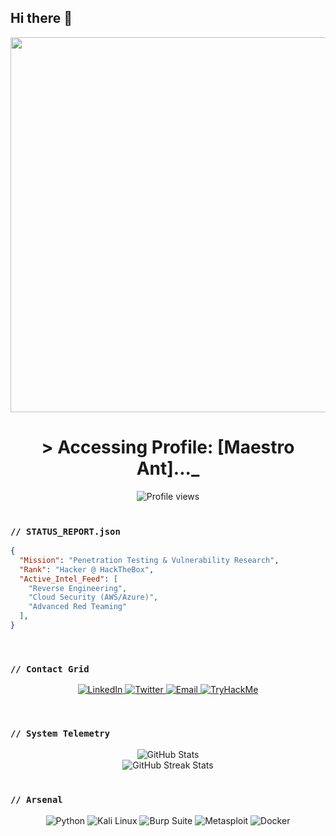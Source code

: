 ## Hi there 👋

<!--
**maestro-ant/maestro-ant** is a ✨ _special_ ✨ repository because its `README.md` (this file) appears on your GitHub profile.

Here are some ideas to get you started:

- 🔭 I’m currently working on ...
- 🌱 I’m currently learning ...
- 👯 I’m looking to collaborate on ...
- 🤔 I’m looking for help with ...
- 💬 Ask me about ...
- 📫 How to reach me: ...
- 😄 Pronouns: ...
- ⚡ Fun fact: ...
-->

<!-- Header: A thematic GIF that fits the CodeRed theme -->
<div align="center">
  <img src="https://media.giphy.com/media/qgQUggAC3Pfv687qPC/giphy.gif" width="600"/>
</div>

<!-- Introduction -->
<div align="center">
  <h1>> Accessing Profile: [Maestro Ant]...<span style="animation: blink-caret .75s step-end infinite;">_</span></h1>
</div>

<!-- Profile View Counter -->
<div align="center">
  <img src="https://komarev.com/ghpvc/?username=[maestro-ant]&label=Threat%20Actors%20Monitoring&color=E02424&style=flat-square" alt="Profile views"/>
</div>

<br/>

<!-- Status Report: Thematic "About Me" -->
### `// STATUS_REPORT.json`
```json
{
  "Mission": "Penetration Testing & Vulnerability Research",
  "Rank": "Hacker @ HackTheBox",
  "Active_Intel_Feed": [
    "Reverse Engineering",
    "Cloud Security (AWS/Azure)",
    "Advanced Red Teaming"
  ],
}
```

<br/>

<!-- Contact Grid -->
### `// Contact Grid`
<p align="center">
  <a href="https://www.linkedin.com/in/your-linkedin-profile/">
    <img src="https://img.shields.io/badge/LinkedIn-E02424?style=for-the-badge&logo=linkedin&logoColor=white" alt="LinkedIn">
  </a>
  <a href="https://twitter.com/your-twitter-handle">
    <img src="https://img.shields.io/badge/Twitter-E02424?style=for-the-badge&logo=twitter&logoColor=white" alt="Twitter">
  </a>
  <a href="mailto:youremail@example.com">
    <img src="https://img.shields.io/badge/Report_Vulnerability-E02424?style=for-the-badge&logo=gmail&logoColor=white" alt="Email">
  </a>
  <a href="https://tryhackme.com/p/your-thm-profile">
    <img src="https://img.shields.io/badge/TryHackMe-E02424?style=for-the-badge&logo=tryhackme&logoColor=white" alt="TryHackMe">
  </a>
</p>

<br/>

<!-- GitHub Stats with Custom CodeRed Theme -->
### `// System Telemetry`
<div align="center">
  <!-- GitHub Stats Card -->
  <img src="https://github-readme-stats.vercel.app/api?username=[YOUR_USERNAME]&show_icons=true&include_all_commits=true&count_private=true&bg_color=161B22&border_color=E02424&title_color=E02424&icon_color=E02424&text_color=F0F0F0" alt="GitHub Stats">
  <br/>
  <!-- GitHub Streak Card -->
  <img src="https://github-readme-streak-stats.herokuapp.com/?user=[YOUR_USERNAME]&theme=radical&background=161B22&border=E02424&stroke=E02424&ring=E02424&fire=E02424&currStreakNum=F0F0F0&sideNums=F0F0F0&currStreakLabel=F0F0F0&sideLabels=F0F0F0" alt="GitHub Streak Stats">
</div>

<br/>

<!-- Arsenal: Tech Stack -->
### `// Arsenal`
<div align="center">
  <img src="https://img.shields.io/badge/Python-3776AB?style=for-the-badge&logo=python&logoColor=white" alt="Python">
  <img src="https://img.shields.io/badge/Kali_Linux-557C94?style=for-the-badge&logo=kali-linux&logoColor=white" alt="Kali Linux">
  <img src="https://img.shields.io/badge/Burp_Suite-E02424?style=for-the-badge&logo=burp-suite&logoColor=white" alt="Burp Suite">
  <img src="https://img.shields.io/badge/Metasploit-E02424?style=for-the-badge&logo=metasploit&logoColor=white" alt="Metasploit">
  <img src="https://img.shields.io/badge/Docker-2496ED?style=for-the-badge&logo=docker&logoColor=white" alt="Docker">
</div>

<br/>

<!-- Blinking Cursor Style -->
<style>
  @keyframes blink-caret {
    from, to { border-color: transparent }
    50% { border-color: #E02424; }
  }
</style>

